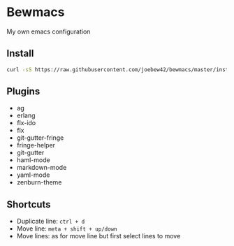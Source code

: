 Bewmacs
=========
My own emacs configuration

Install
--------------

```sh
curl -sS https://raw.githubusercontent.com/joebew42/bewmacs/master/install.sh | bash
```

Plugins
----
 - ag
 - erlang
 - flx-ido
 - flx
 - git-gutter-fringe
 - fringe-helper
 - git-gutter
 - haml-mode
 - markdown-mode
 - yaml-mode
 - zenburn-theme

Shortcuts
---

 - Duplicate line: `ctrl + d`
 - Move line: `meta + shift + up/down`
 - Move lines: as for move line but first select lines to move
